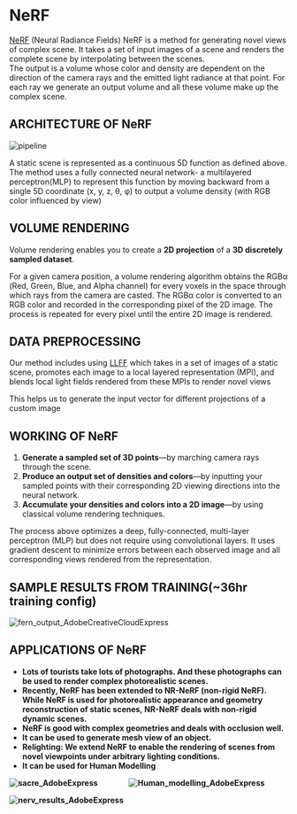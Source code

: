 # NeRF


[NeRF](http://www.matthewtancik.com/nerf) (Neural Radiance Fields) NeRF is a method for generating novel views of complex scene. It takes
a set of input images of a scene and renders the complete scene by interpolating between the 
scenes.
<br>
The output is a volume whose color and density are dependent on the direction of the camera rays and the emitted light radiance at that point. For each ray we generate an output volume and all these volume make up the complex scene.


## ARCHITECTURE OF NeRF

![pipeline](https://user-images.githubusercontent.com/42802893/172758710-d5f3d598-1986-4435-b25e-7e98caddc87e.jpg)

A static scene is represented as a continuous 5D function as defined above. The method uses a fully connected neural network- a multilayered perceptron(MLP) to represent this function by moving backward from a single 5D coordinate (x, y, z, θ, φ) to output a volume density (with RGB color influenced by view)



## VOLUME RENDERING

Volume rendering enables you to create a <b>2D projection</b> of a <b>3D discretely sampled dataset</b>.

For a given camera position, a volume rendering algorithm obtains the RGBα (Red, Green, Blue, and Alpha channel) for every voxels in the space through which rays from the camera are casted.  The RGBα color is converted to an RGB color and recorded in the corresponding pixel of the 2D image. The process is repeated for every pixel until the entire 2D image is rendered.


## DATA PREPROCESSING

Our method includes using [LLFF](https://github.com/fyusion/llff) which takes in a set of images of a static scene, promotes each image to a local layered representation (MPI), and blends local light fields rendered from these MPIs to render novel views

This helps us to generate the input vector for different projections of a custom image


## WORKING OF NeRF

<ol>
<li><b>Generate a sampled set of 3D points</b>—by marching camera rays through the scene.</li>
<li><b>Produce an output set of densities and colors</b>—by inputting your sampled points with their corresponding 2D viewing directions into the neural network.</li>
  <li><b>Accumulate your densities and colors into a 2D image</b>—by using classical volume rendering techniques.</li>
</ol>

The process above optimizes a deep, fully-connected, multi-layer perceptron (MLP) but does not require using convolutional layers. It uses gradient descent to minimize errors between each observed image and all corresponding views rendered from the representation.


## SAMPLE RESULTS FROM TRAINING(~36hr training config)

![fern_output_AdobeCreativeCloudExpress](https://user-images.githubusercontent.com/56038663/172764877-62fe00b9-eceb-4c99-9b37-0f8904b1ba6d.gif)



## APPLICATIONS OF NeRF
<ul>
  <li><b>Lots of tourists take lots of photographs. And these photographs can be used to render complex photorealistic scenes.</li>
  <li><b>Recently, NeRF has been extended to NR-NeRF (non-rigid NeRF). While NeRF is used for photorealistic appearance and geometry reconstruction of static scenes, NR-NeRF deals with non-rigid dynamic scenes.</li>
  <li><b>NeRF is good with complex geometries and deals with occlusion well.</li>
  <li><b>It can be used to generate mesh view of an object.</li>
  <li><b>Relighting: We extend NeRF to enable the rendering of scenes from novel viewpoints under arbitrary lighting conditions.</li>
  <li><b>It can be used for Human Modelling</li>
 </ul>
 
![sacre_AdobeExpress](https://user-images.githubusercontent.com/56038663/172766768-4d31180d-9173-4be7-ae74-c6910a587b88.gif) &nbsp; &nbsp; &nbsp; &nbsp; &nbsp; &nbsp; &nbsp; &nbsp; ![Human_modelling_AdobeExpress](https://user-images.githubusercontent.com/56038663/172765906-89e8e619-340b-42b6-b0a2-85c45317c528.gif)

![nerv_results_AdobeExpress](https://user-images.githubusercontent.com/56038663/172766806-d8758df7-30c0-4b5f-bf4b-acfda8c8e10b.gif)


